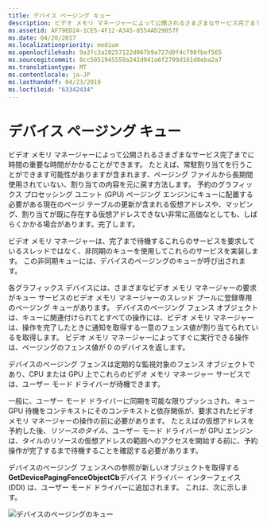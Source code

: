 ```yaml
---
title: デバイス ページング キュー
description: ビデオ メモリ マネージャーによって公開されるさまざまなサービス完了までに時間の重要な時間がかかることができます。
ms.assetid: AF79ED24-1CE5-4F12-A345-8554AD29057F
ms.date: 04/20/2017
ms.localizationpriority: medium
ms.openlocfilehash: 9a3fc3a20257122d067b9a727d0f4c798fbef565
ms.sourcegitcommit: 0cc5051945559a242d941a6f2799d161d8eba2a7
ms.translationtype: MT
ms.contentlocale: ja-JP
ms.lasthandoff: 04/23/2019
ms.locfileid: "63342434"
---
```

# <a name="device-paging-queues"></a>デバイス ページング キュー


ビデオ メモリ マネージャーによって公開されるさまざまなサービス完了までに時間の重要な時間がかかることができます。 たとえば、常駐割り当てを行うことができます可能性がありますが含まれます、ページング ファイルから長期間使用されていない、割り当ての内容を元に戻す方法します。 予約のグラフィックス プロセッシング ユニット (GPU) ページング エンジンにキューに配置する必要がある現在のページ テーブルの更新が含まれる仮想アドレスや、マッピング、割り当てが既に存在する仮想アドレスできない非常に高価なとしても、しばらくかかる場合があります。完了します。

ビデオ メモリ マネージャーは、完了まで待機するこれらのサービスを要求しているスレッドではなく、非同期のキューを使用してこれらのサービスを実装します。 この非同期キューには、デバイスのページングのキューが呼び出されます。

各グラフィックス デバイスには、さまざまなビデオ メモリ マネージャーの要求がキュー サービスのビデオ メモリ マネージャーのスレッド プールに登録専用のページング キューがあります。 デバイスのページング フェンス オブジェクトは、キューに関連付けられてとすべての操作には、ビデオ メモリ マネージャーは、操作を完了したときに通知を取得する一意のフェンス値が割り当てられているを取得します。 ビデオ メモリ マネージャーによってすぐに実行できる操作は、ページングのフェンス値が 0 のデバイスを返します。

デバイスのページング フェンスは定期的な監視対象のフェンス オブジェクトであり、CPU または GPU 上でこれらのビデオ メモリ マネージャー サービスでは、ユーザー モード ドライバーが待機できます。

一般に、ユーザー モード ドライバーに同期を可能な限りプッシュされ、キュー GPU 待機をコンテキストにそのコンテキストと依存関係が、要求されたビデオ メモリ マネージャーの操作の前に必要があります。 たとえばの仮想アドレスを予約した後、*リソースのタイル*、ユーザー モード ドライバーが GPU エンジンは、タイルのリソースの仮想アドレスの範囲へのアクセスを開始する前に、予約操作が完了するまで待機することを確認する必要があります。

デバイスのページング フェンスへの参照が新しいオブジェクトを取得する**GetDevicePagingFenceObjectCb**デバイス ドライバー インターフェイス (DDI) は、ユーザー モード ドライバーに追加されます。 これは、次に示します。

![デバイスのページングのキュー](images/device-paging-queues.1.png)

 

 





